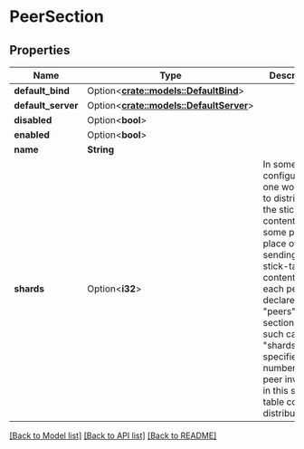 # PeerSection

## Properties

Name | Type | Description | Notes
------------ | ------------- | ------------- | -------------
**default_bind** | Option<[**crate::models::DefaultBind**](default_bind.md)> |  | [optional]
**default_server** | Option<[**crate::models::DefaultServer**](default_server.md)> |  | [optional]
**disabled** | Option<**bool**> |  | [optional]
**enabled** | Option<**bool**> |  | [optional]
**name** | **String** |  | 
**shards** | Option<**i32**> | In some configurations, one would like to distribute the stick-table contents to some peers in place of sending all the stick-table contents to each peer declared in the \"peers\" section. In such cases, \"shards\" specifies the number of peer involved in this stick-table contents distribution. | [optional]

[[Back to Model list]](../README.md#documentation-for-models) [[Back to API list]](../README.md#documentation-for-api-endpoints) [[Back to README]](../README.md)


